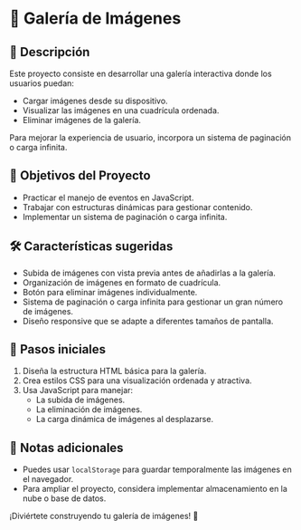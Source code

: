 # 📸 Galería de Imágenes

## 📝 Descripción

Este proyecto consiste en desarrollar una galería interactiva donde los usuarios puedan:

- Cargar imágenes desde su dispositivo.
- Visualizar las imágenes en una cuadrícula ordenada.
- Eliminar imágenes de la galería.

Para mejorar la experiencia de usuario, incorpora un sistema de paginación o carga infinita.

## 🎯 Objetivos del Proyecto

- Practicar el manejo de eventos en JavaScript.
- Trabajar con estructuras dinámicas para gestionar contenido.
- Implementar un sistema de paginación o carga infinita.

## 🛠️ Características sugeridas

- Subida de imágenes con vista previa antes de añadirlas a la galería.
- Organización de imágenes en formato de cuadrícula.
- Botón para eliminar imágenes individualmente.
- Sistema de paginación o carga infinita para gestionar un gran número de imágenes.
- Diseño responsive que se adapte a diferentes tamaños de pantalla.

## 🚀 Pasos iniciales

1. Diseña la estructura HTML básica para la galería.
2. Crea estilos CSS para una visualización ordenada y atractiva.
3. Usa JavaScript para manejar:
   - La subida de imágenes.
   - La eliminación de imágenes.
   - La carga dinámica de imágenes al desplazarse.

## 🔖 Notas adicionales

- Puedes usar `localStorage` para guardar temporalmente las imágenes en el navegador.
- Para ampliar el proyecto, considera implementar almacenamiento en la nube o base de datos.

¡Diviértete construyendo tu galería de imágenes! 🎨
